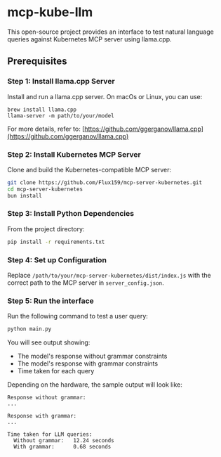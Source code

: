# mcp-kube-llm
This open-source project provides an interface to test natural language queries against Kubernetes MCP server using llama.cpp.

## Prerequisites

### Step 1: Install llama.cpp Server
Install and run a llama.cpp server. On macOs or Linux, you can use:

```
brew install llama.cpp
llama-server -m path/to/your/model
```

For more details, refer to: [https://github.com/ggerganov/llama.cpp](https://github.com/ggerganov/llama.cpp)

### Step 2: Install Kubernetes MCP Server
Clone and build the Kubernetes-compatible MCP server:

```bash
git clone https://github.com/Flux159/mcp-server-kubernetes.git
cd mcp-server-kubernetes
bun install
```

### Step 3: Install Python Dependencies
From the project directory:

```bash
pip install -r requirements.txt
```

### Step 4: Set up Configuration
Replace `/path/to/your/mcp-server-kubernetes/dist/index.js` with the correct path to the MCP server in `server_config.json`.

### Step 5: Run the interface
Run the following command to test a user query:

```bash
python main.py
```
You will see output showing:
- The model's response without grammar constraints
- The model's response with grammar constraints
- Time taken for each query

Depending on the hardware, the sample output will look like:

```
Response without grammar:
...

Response with grammar:
...

Time taken for LLM queries:
  Without grammar:   12.24 seconds
  With grammar:      0.68 seconds
```